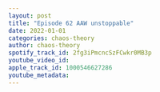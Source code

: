 ```yaml
---
layout: post
title: "Episode 62 AAW unstoppable"
date: 2022-01-01
categories: chaos-theory
author: chaos-theory
spotify_track_id: 2fg3iPmcncSzFCwkr0MB3p
youtube_video_id: 
apple_track_id: 1000546627286
youtube_metadata: 
---
```

